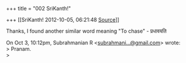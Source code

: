 +++
title = "002 SriKanth!"

+++
[[SriKanth!	2012-10-05, 06:21:48 [Source](https://groups.google.com/g/samskrita/c/pNCwgmi2Plg)]]



Thanks, I found another similar word meaning "To chase" - प्रधावयति  
  
On Oct 3, 10:12pm, Subrahmanian R \<[subrahmani...@gmail.com]()\> wrote:  
\> Pranam.  
\>  

